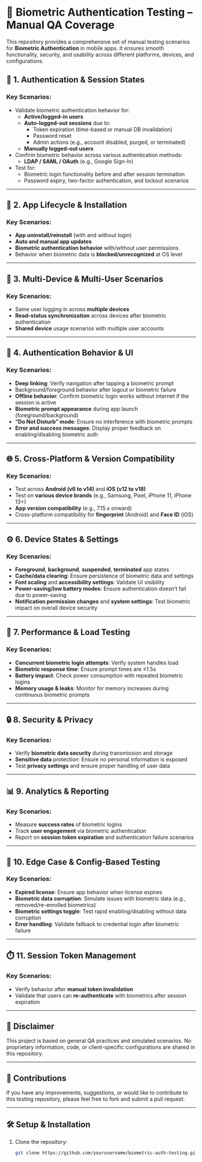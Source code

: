 # 📲 Biometric Authentication Testing – Manual QA Coverage

This repository provides a comprehensive set of manual testing scenarios for **Biometric Authentication** in mobile apps. It ensures smooth functionality, security, and usability across different platforms, devices, and configurations.

## 🔐 1. Authentication & Session States

### Key Scenarios:
- Validate biometric authentication behavior for:
  - **Active/logged-in users**
  - **Auto-logged-out sessions** due to:
    - Token expiration (time-based or manual DB invalidation)
    - Password reset
    - Admin actions (e.g., account disabled, purged, or terminated)
  - **Manually logged-out users**
- Confirm biometric behavior across various authentication methods:
  - **LDAP / SAML / OAuth** (e.g., Google Sign-In)
- Test for:
  - Biometric login functionality before and after session termination
  - Password expiry, two-factor authentication, and lockout scenarios

---

## 🔄 2. App Lifecycle & Installation

### Key Scenarios:
- **App uninstall/reinstall** (with and without login)
- **Auto and manual app updates**
- **Biometric authentication behavior** with/without user permissions
- Behavior when biometric data is **blocked/unrecognized** at OS level

---

## 📱 3. Multi-Device & Multi-User Scenarios

### Key Scenarios:
- Same user logging in across **multiple devices**
- **Read-status synchronization** across devices after biometric authentication
- **Shared device** usage scenarios with multiple user accounts

---

## 🧭 4. Authentication Behavior & UI

### Key Scenarios:
- **Deep linking**: Verify navigation after tapping a biometric prompt
- Background/foreground behavior after logout or biometric failure
- **Offline behavior**: Confirm biometric login works without internet if the session is active
- **Biometric prompt appearance** during app launch (foreground/background)
- **“Do Not Disturb” mode**: Ensure no interference with biometric prompts
- **Error and success messages**: Display proper feedback on enabling/disabling biometric auth

---

## 🌐 5. Cross-Platform & Version Compatibility

### Key Scenarios:
- Test across **Android (v6 to v14)** and **iOS (v12 to v18)**
- Test on **various device brands** (e.g., Samsung, Pixel, iPhone 11, iPhone 13+)
- **App version compatibility** (e.g., 7.15.x onward)
- Cross-platform compatibility for **fingerprint** (Android) and **Face ID** (iOS)

---

## ⚙️ 6. Device States & Settings

### Key Scenarios:
- **Foreground**, **background**, **suspended**, **terminated** app states
- **Cache/data clearing**: Ensure persistence of biometric data and settings
- **Font scaling** and **accessibility settings**: Validate UI visibility
- **Power-saving/low battery modes**: Ensure authentication doesn’t fail due to power-saving
- **Notification permission changes** and **system settings**: Test biometric impact on overall device security

---

## 🚀 7. Performance & Load Testing

### Key Scenarios:
- **Concurrent biometric login attempts**: Verify system handles load
- **Biometric response time**: Ensure prompt times are ≤1.5s
- **Battery impact**: Check power consumption with repeated biometric logins
- **Memory usage & leaks**: Monitor for memory increases during continuous biometric prompts

---

## 🔒 8. Security & Privacy

### Key Scenarios:
- Verify **biometric data security** during transmission and storage
- **Sensitive data** protection: Ensure no personal information is exposed
- Test **privacy settings** and ensure proper handling of user data

---

## 📊 9. Analytics & Reporting

### Key Scenarios:
- Measure **success rates** of biometric logins
- Track **user engagement** via biometric authentication
- Report on **session token expiration** and authentication failure scenarios

---

## 🧪 10. Edge Case & Config-Based Testing

### Key Scenarios:
- **Expired license**: Ensure app behavior when license expires
- **Biometric data corruption**: Simulate issues with biometric data (e.g., removed/re-enrolled biometrics)
- **Biometric settings toggle**: Test rapid enabling/disabling without data corruption
- **Error handling**: Validate fallback to credential login after biometric failure

---

## ⏱️ 11. Session Token Management

### Key Scenarios:
- Verify behavior after **manual token invalidation**
- Validate that users can **re-authenticate** with biometrics after session expiration

---

## 🧾 Disclaimer

This project is based on general QA practices and simulated scenarios. No proprietary information, code, or client-specific configurations are shared in this repository.

---

## 🌟 Contributions

If you have any improvements, suggestions, or would like to contribute to this testing repository, please feel free to fork and submit a pull request.

---

## 🛠 Setup & Installation

1. Clone the repository:
   ```bash
   git clone https://github.com/yourusername/biometric-auth-testing.git

